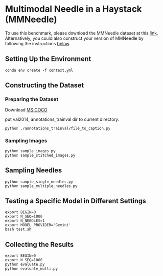 # Multimodal Needle in a Haystack (MMNeedle)

To use this benchmark, please download the MMNeedle dataset at this [link](https://drive.google.com/drive/folders/1D2XHmj466e7WA4aY7zLkbdTmp3it2ZPy?usp=sharing). Alternatively, you could also construct your version of MMNeedle by following the instructions [below](https://github.com/Wang-ML-Lab/multimodal-needle-in-a-haystack/tree/main?tab=readme-ov-file#constructing-the-dataset). 

## Setting Up the Environment

```
conda env create -f context.yml
```
## Constructing the Dataset

### Preparing the Dataset

Download [MS COCO](https://cocodataset.org/#download)

put val2014, annotations_trainval dir to current directory.

```
python ./annotations_trainval/file_to_caption.py 
```




### Sampling Images
```
python sample_images.py
python sample_stitched_images.py  
```

## Sampling Needles
```
python sample_single_needles.py
python sample_multiple_needles.py
```

## Testing a Specific Model in Different Settings
```
export BEGIN=0
export N_SEQ=1000
export N_NEEDLES=1 
export MODEL_PROVIDER='Gemini'
bash test.sh
```
## Collecting the Results
```
export BEGIN=0
export N_SEQ=1000
python evaluate.py
python evaluate_multi.py
```
